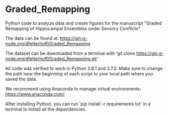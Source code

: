 # Graded_Remapping

Python code to analyze data and create figures for the manuscript "Graded Remapping of Hippocampal Ensembles under Sensory Conflicts"

The data can be found at: https://gin.g-node.org/dfetterhoff/Graded_Remapping

The dataset can be downloaded from a terminal with 'git clone https://gin.g-node.org/dfetterhoff/Graded_Remapping.git'

All code was verified to work in Python 3.8.1 and 3.7.3. Make sure to change the path near the beginning of each script to your local path where you saved the data.

We recommend using Anaconda to manage virtual environments: https://www.anaconda.com/

After installing Python, you can run 'pip install -r requirements.txt' in a terminal to install all the dependencies.
